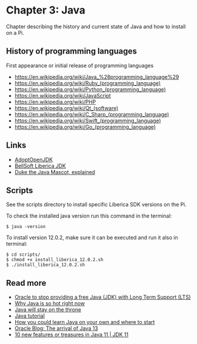 # Chapter 3: Java
Chapter describing the history and current state of Java and how to install on a Pi.

## History of programming languages
First appearance or initial release of programming languages
* https://en.wikipedia.org/wiki/Java_%28programming_language%29
* https://en.wikipedia.org/wiki/Ruby_(programming_language)
* https://en.wikipedia.org/wiki/Python_(programming_language)
* https://en.wikipedia.org/wiki/JavaScript
* https://en.wikipedia.org/wiki/PHP
* https://en.wikipedia.org/wiki/Qt_(software)
* https://en.wikipedia.org/wiki/C_Sharp_(programming_language)
* https://en.wikipedia.org/wiki/Swift_(programming_language)
* https://en.wikipedia.org/wiki/Go_(programming_language)

## Links
* [AdoptOpenJDK](https://adoptopenjdk.net/)
* [BellSoft Liberica JDK](https://bell-sw.com/)
* [Duke the Java Mascot, explained](https://jaxenter.com/duke-the-java-mascot-explained-118397.html)

## Scripts
See the scripts directory to install specific Liberica SDK versions on the Pi.

To check the installed java version run this command in the terminal:

```
$ java -version
```

To install version 12.0.2, make sure it can be executed and run it also in terminal:

```
$ cd scripts/
$ chmod +x install_liberica_12.0.2.sh
$ ./install_liberica_12.0.2.sh
```

## Read more
* [Oracle to stop providing a free Java (JDK) with Long Term Support (LTS)](https://react-etc.net/entry/oracle-to-stop-providing-a-free-java-jdk-with-long-term-support-lts)
* [Why Java is so hot right now](https://developers.redhat.com/blog/2019/09/05/why-java-is-so-hot-right-now/)
* [Java will stay on the throne](https://jaxlondon.com/blog/java-core-languages/java-will-stay-on-the-throne)
* [Java tutorial](http://tutorials.jenkov.com/java/index.html)
* [How you could learn Java on your own and where to start](https://jaxenter.com/learning-java-159740.html)
* [Oracle Blog: The arrival of Java 13](https://blogs.oracle.com/java-platform-group/the-arrival-of-java-13)
* [10 new features or treasures in Java 11 | JDK 11](https://codinginfinite.com/ten-features-java-jdk-11/)
